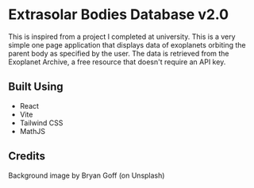 # Extrasolar Bodies Database v2.0
This is inspired from a project I completed at university. This is a very simple one page application that displays data of exoplanets orbiting the parent body as specified by the user. The data is retrieved from the Exoplanet Archive, a free resource that doesn't require an API key.
## Built Using
- React
- Vite
- Tailwind CSS
- MathJS
## Credits
Background image by Bryan Goff (on Unsplash)